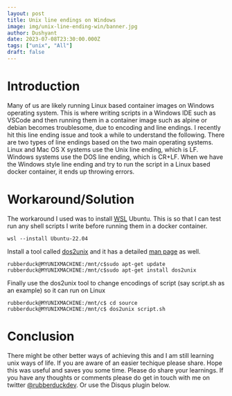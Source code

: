 ```yaml
---
layout: post
title: Unix line endings on Windows
image: img/unix-line-ending-win/banner.jpg
author: Dushyant
date: 2023-07-08T23:30:00.000Z
tags: ["unix", "All"]
draft: false
---
```

# Introduction
Many of us are likely running Linux based container images on Windows operating system. This is where writing scripts in a Windows IDE such as VSCode and then running them in a container image such as alpine or debian becomes troublesome, due to encoding and line endings. I recently hit this line ending issue and took a while to understand the following. There are two types of line endings based on the two main operating systems. Linux and Mac OS X systems use the Unix line ending, which is LF. Windows systems use the DOS line ending, which is CR+LF. When we have the Windows style line ending and try to run the script in a Linux based docker container, it ends up throwing errors.

# Workaround/Solution
The workaround I used was to install [WSL](https://learn.microsoft.com/en-us/windows/wsl/install) Ubuntu. This is so that I can test run any shell scripts I write before running them in a docker container.
```
wsl --install Ubuntu-22.04
```

Install a tool called [dos2unix](https://dos2unix.sourceforge.io/) and it has a detailed [man page](https://manpages.org/dos2unix) as well.

```
rubberduck@MYUNIXMACHINE:/mnt/c$sudo apt-get update
rubberduck@MYUNIXMACHINE:/mnt/c$sudo apt-get install dos2unix
```

Finally use the dos2unix tool to change encodings of script (say script.sh as an example) so it can run on Linux
```
rubberduck@MYUNIXMACHINE:/mnt/c$ cd source
rubberduck@MYUNIXMACHINE:/mnt/c$ dos2unix script.sh
```

# Conclusion
There might be other better ways of achieving this and I am still learning unix ways of life. If you are aware of an easier techique please share.
Hope this was useful and saves you some time. Please do share your learnings. If you have any thoughts or comments please do get in touch with me on twitter [@rubberduckdev](https://twitter.com/rubberduckdev). Or use the Disqus plugin below.